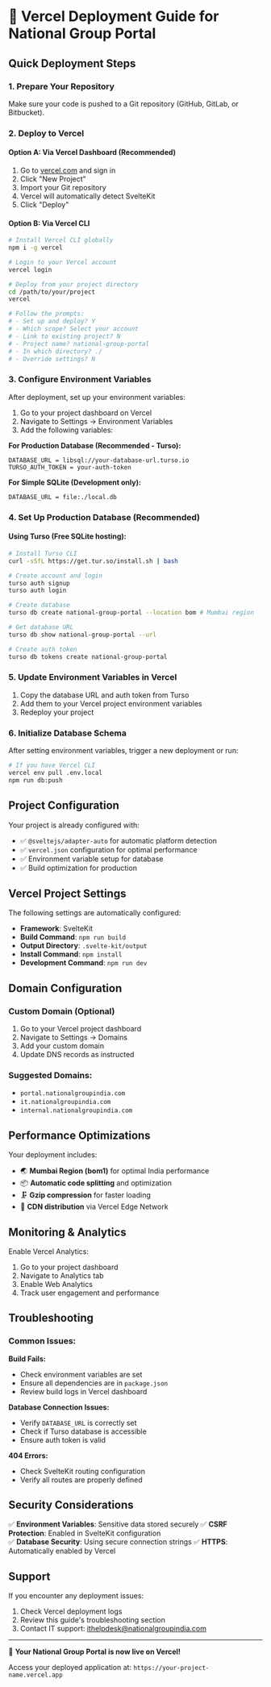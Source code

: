 # 🚀 Vercel Deployment Guide for National Group Portal

## Quick Deployment Steps

### 1. Prepare Your Repository
Make sure your code is pushed to a Git repository (GitHub, GitLab, or Bitbucket).

### 2. Deploy to Vercel

#### Option A: Via Vercel Dashboard (Recommended)
1. Go to [vercel.com](https://vercel.com) and sign in
2. Click "New Project"
3. Import your Git repository
4. Vercel will automatically detect SvelteKit
5. Click "Deploy"

#### Option B: Via Vercel CLI
```bash
# Install Vercel CLI globally
npm i -g vercel

# Login to your Vercel account
vercel login

# Deploy from your project directory
cd /path/to/your/project
vercel

# Follow the prompts:
# - Set up and deploy? Y
# - Which scope? Select your account
# - Link to existing project? N
# - Project name? national-group-portal
# - In which directory? ./
# - Override settings? N
```

### 3. Configure Environment Variables

After deployment, set up your environment variables:

1. Go to your project dashboard on Vercel
2. Navigate to Settings → Environment Variables
3. Add the following variables:

**For Production Database (Recommended - Turso):**
```
DATABASE_URL = libsql://your-database-url.turso.io
TURSO_AUTH_TOKEN = your-auth-token
```

**For Simple SQLite (Development only):**
```
DATABASE_URL = file:./local.db
```

### 4. Set Up Production Database (Recommended)

#### Using Turso (Free SQLite hosting):
```bash
# Install Turso CLI
curl -sSfL https://get.tur.so/install.sh | bash

# Create account and login
turso auth signup
turso auth login

# Create database
turso db create national-group-portal --location bom # Mumbai region

# Get database URL
turso db show national-group-portal --url

# Create auth token
turso db tokens create national-group-portal
```

### 5. Update Environment Variables in Vercel
1. Copy the database URL and auth token from Turso
2. Add them to your Vercel project environment variables
3. Redeploy your project

### 6. Initialize Database Schema
After setting environment variables, trigger a new deployment or run:
```bash
# If you have Vercel CLI
vercel env pull .env.local
npm run db:push
```

## Project Configuration

Your project is already configured with:
- ✅ `@sveltejs/adapter-auto` for automatic platform detection
- ✅ `vercel.json` configuration for optimal performance
- ✅ Environment variable setup for database
- ✅ Build optimization for production

## Vercel Project Settings

The following settings are automatically configured:
- **Framework**: SvelteKit
- **Build Command**: `npm run build`
- **Output Directory**: `.svelte-kit/output`
- **Install Command**: `npm install`
- **Development Command**: `npm run dev`

## Domain Configuration

### Custom Domain (Optional)
1. Go to your Vercel project dashboard
2. Navigate to Settings → Domains
3. Add your custom domain
4. Update DNS records as instructed

### Suggested Domains:
- `portal.nationalgroupindia.com`
- `it.nationalgroupindia.com`
- `internal.nationalgroupindia.com`

## Performance Optimizations

Your deployment includes:
- 🌏 **Mumbai Region (bom1)** for optimal India performance
- 📦 **Automatic code splitting** and optimization
- 🗜️ **Gzip compression** for faster loading
- 🎯 **CDN distribution** via Vercel Edge Network

## Monitoring & Analytics

Enable Vercel Analytics:
1. Go to your project dashboard
2. Navigate to Analytics tab
3. Enable Web Analytics
4. Track user engagement and performance

## Troubleshooting

### Common Issues:

**Build Fails:**
- Check environment variables are set
- Ensure all dependencies are in `package.json`
- Review build logs in Vercel dashboard

**Database Connection Issues:**
- Verify `DATABASE_URL` is correctly set
- Check if Turso database is accessible
- Ensure auth token is valid

**404 Errors:**
- Check SvelteKit routing configuration
- Verify all routes are properly defined

## Security Considerations

✅ **Environment Variables**: Sensitive data stored securely
✅ **CSRF Protection**: Enabled in SvelteKit configuration  
✅ **Database Security**: Using secure connection strings
✅ **HTTPS**: Automatically enabled by Vercel

## Support

If you encounter any deployment issues:
1. Check Vercel deployment logs
2. Review this guide's troubleshooting section
3. Contact IT support: ithelpdesk@nationalgroupindia.com

---

🎉 **Your National Group Portal is now live on Vercel!**

Access your deployed application at: `https://your-project-name.vercel.app`

